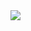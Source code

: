 <img src="https://github.com/yushigong/yushigong.github.io/blob/ba5d157abe3369d9cea56ba9a7b43f8f68b21bd1/img/Robot.gif"/>
